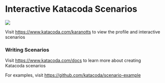 # Interactive Katacoda Scenarios

[![](http://shields.katacoda.com/katacoda/karanotts/count.svg)](https://www.katacoda.com/karanotts "Get your profile on Katacoda.com")

Visit https://www.katacoda.com/karanotts to view the profile and interactive scenarios

### Writing Scenarios
Visit https://www.katacoda.com/docs to learn more about creating Katacoda scenarios

For examples, visit https://github.com/katacoda/scenario-example
